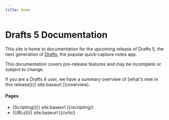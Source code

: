 ```yaml
---
title: Home
---
```

# Drafts 5 Documentation

This site is home to documentation for the upcoming release of Drafts 5, the next generation of [Drafts](https://agiletortoise.com/drafts), the popular quick-capture notes app.

This documentation covers pre-release features and may be incomplete or subject to change.

If you are a Drafts 4 user, we have a summary overview of [what's new in this release]({{ site.baseurl }}/overview).

#### Pages

- [Scripting]({{ site.baseurl }}/scripting/)
- [URLs]({{ site.baseurl }}/urls/)
